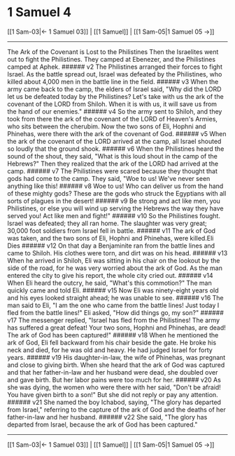# 1 Samuel 4

[[1 Sam-03|← 1 Samuel 03]] | [[1 Samuel]] | [[1 Sam-05|1 Samuel 05 →]]
***

The Ark of the Covenant is Lost to the Philistines Then the Israelites went out to fight the Philistines. They camped at Ebenezer, and the Philistines camped at Aphek. ###### v2 The Philistines arranged their forces to fight Israel. As the battle spread out, Israel was defeated by the Philistines, who killed about 4,000 men in the battle line in the field. ###### v3 When the army came back to the camp, the elders of Israel said, "Why did the LORD let us be defeated today by the Philistines? Let's take with us the ark of the covenant of the LORD from Shiloh. When it is with us, it will save us from the hand of our enemies." ###### v4 So the army sent to Shiloh, and they took from there the ark of the covenant of the LORD of Heaven's Armies, who sits between the cherubim. Now the two sons of Eli, Hophni and Phinehas, were there with the ark of the covenant of God. ###### v5 When the ark of the covenant of the LORD arrived at the camp, all Israel shouted so loudly that the ground shook. ###### v6 When the Philistines heard the sound of the shout, they said, "What is this loud shout in the camp of the Hebrews?" Then they realized that the ark of the LORD had arrived at the camp. ###### v7 The Philistines were scared because they thought that gods had come to the camp. They said, "Woe to us! We've never seen anything like this! ###### v8 Woe to us! Who can deliver us from the hand of these mighty gods? These are the gods who struck the Egyptians with all sorts of plagues in the desert! ###### v9 Be strong and act like men, you Philistines, or else you will wind up serving the Hebrews the way they have served you! Act like men and fight!" ###### v10 So the Philistines fought. Israel was defeated; they all ran home. The slaughter was very great; 30,000 foot soldiers from Israel fell in battle. ###### v11 The ark of God was taken, and the two sons of Eli, Hophni and Phinehas, were killed.Eli Dies ###### v12 On that day a Benjaminite ran from the battle lines and came to Shiloh. His clothes were torn, and dirt was on his head. ###### v13 When he arrived in Shiloh, Eli was sitting in his chair on the lookout by the side of the road, for he was very worried about the ark of God. As the man entered the city to give his report, the whole city cried out. ###### v14 When Eli heard the outcry, he said, "What's this commotion?" The man quickly came and told Eli. ###### v15 Now Eli was ninety-eight years old and his eyes looked straight ahead; he was unable to see. ###### v16 The man said to Eli, "I am the one who came from the battle lines! Just today I fled from the battle lines!" Eli asked, "How did things go, my son?" ###### v17 The messenger replied, "Israel has fled from the Philistines! The army has suffered a great defeat! Your two sons, Hophni and Phinehas, are dead! The ark of God has been captured!" ###### v18 When he mentioned the ark of God, Eli fell backward from his chair beside the gate. He broke his neck and died, for he was old and heavy. He had judged Israel for forty years. ###### v19 His daughter-in-law, the wife of Phinehas, was pregnant and close to giving birth. When she heard that the ark of God was captured and that her father-in-law and her husband were dead, she doubled over and gave birth. But her labor pains were too much for her. ###### v20 As she was dying, the women who were there with her said, "Don't be afraid! You have given birth to a son!" But she did not reply or pay any attention. ###### v21 She named the boy Ichabod, saying, "The glory has departed from Israel," referring to the capture of the ark of God and the deaths of her father-in-law and her husband. ###### v22 She said, "The glory has departed from Israel, because the ark of God has been captured."

***
[[1 Sam-03|← 1 Samuel 03]] | [[1 Samuel]] | [[1 Sam-05|1 Samuel 05 →]]
